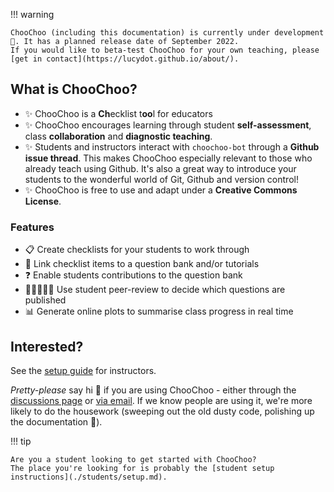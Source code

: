 !!! warning

    ChooChoo (including this documentation) is currently under development 🐢. It has a planned release date of September 2022.
    If you would like to beta-test ChooChoo for your own teaching, please [get in contact](https://lucydot.github.io/about/).  

## What is ChooChoo?

- ✨ ChooChoo is a **Ch**ecklist t**oo**l for educators  
- ✨ ChooChoo encourages learning through student **self-assessment**, class **collaboration** and **diagnostic teaching**.
- ✨ Students and instructors interact with `choochoo-bot` through a **Github issue thread**. This makes ChooChoo especially relevant to those who already teach using Github. It's also a great way to introduce your students to the wonderful world of Git, Github and version control!
- ✨ ChooChoo is free to use and adapt under a **Creative Commons License**. 

### Features

- 📋 Create checklists for your students to work through
- 🔗 Link checklist items to a question bank and/or tutorials
- ❓ Enable students contributions to the question bank
- 🧑🏽‍🤝‍🧑🏽 Use student peer-review to decide which questions are published
- 📊 Generate online plots to summarise class progress in real time 

## Interested?
See the [setup guide](./instructors/setup.md) for instructors. 

*Pretty-please* say hi :wave: if you are using ChooChoo - either through the [discussions page](https://github.com/lucydot/ChooChoo/discussions) or [via email](https://lucydot.github.io/about/). If we know people are using it, we're more likely to do the housework (sweeping out the old dusty code, polishing up the documentation 🧹).

!!! tip

    Are you a student looking to get started with ChooChoo?
    The place you're looking for is probably the [student setup instructions](./students/setup.md).




